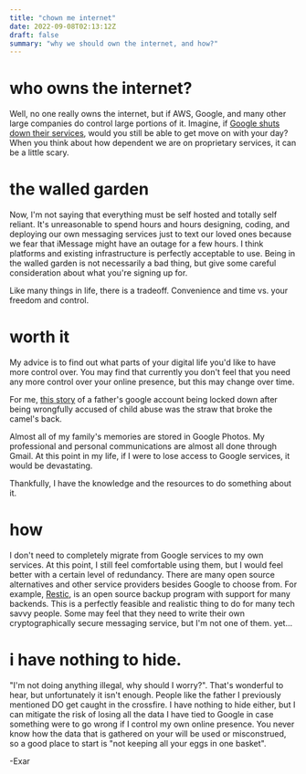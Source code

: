 ```yaml
---
title: "chown me internet"
date: 2022-09-08T02:13:12Z
draft: false
summary: "why we should own the internet, and how?"
---
```


# who owns the internet?

Well, no one really owns the internet, but if AWS, Google, 
and many other large companies do control large portions
of it. Imagine, if [Google shuts down their services](https://youtu.be/ntICHMV-WMA?t=37),
would you still be able to get move on with your day?
When you think about how dependent we are on proprietary 
services, it can be a little scary. 

# the walled garden

Now, I'm not saying that everything must be self hosted
and totally self reliant. It's unreasonable to spend 
hours and hours designing, coding, and deploying our 
own messaging services just to text our loved ones
because we fear that iMessage might have an outage 
for a few hours. I think platforms and existing infrastructure
is perfectly acceptable to use. Being in the walled garden 
is not necessarily a bad thing, but give some careful 
consideration about what you're signing up for. 

Like many things in life, there is a tradeoff. Convenience
and time vs. your freedom and control. 

# worth it

My advice is to find out what parts of your digital 
life you'd like to have more control over. You may find 
that currently you don't feel that you need any more
control over your online presence, but this may change
over time. 

For me, [this story](https://www.nytimes.com/2022/08/21/technology/google-surveillance-toddler-photo.html)
of a father's google account being locked down after 
being wrongfully accused of child abuse was the straw
that broke the camel's back. 

Almost all of my family's memories are stored in Google
Photos. My professional and personal communications are
almost all done through Gmail. At this point in my life,
if I were to lose access to Google services, it would be
devastating. 

Thankfully, I have the knowledge and the resources to 
do something about it. 

# how

I don't need to completely migrate from Google services
to my own services. At this point, I still feel comfortable 
using them, but I would feel better with a certain level
of redundancy. There are many open source alternatives 
and other service providers besides Google to choose from. 
For example, [Restic](https://github.com/restic/restic), is an 
open source backup program with support for many backends.
This is a perfectly feasible and realistic thing to do for
many tech savvy people. Some may feel that they need to 
write their own cryptographically secure messaging service,
but I'm not one of them. yet...

# i have nothing to hide.

"I'm not doing anything illegal, why should I worry?". That's 
wonderful to hear, but unfortunately it isn't enough. 
People like the father I previously mentioned DO get caught 
in the crossfire. I have nothing to hide either, but I can mitigate 
the risk of losing all the data I have tied to Google in case
something were to go wrong if I control my own online presence.
You never know how the data that is gathered on your will be 
used or misconstrued, so a good place to start is "not keeping
all your eggs in one basket". 

-Exar